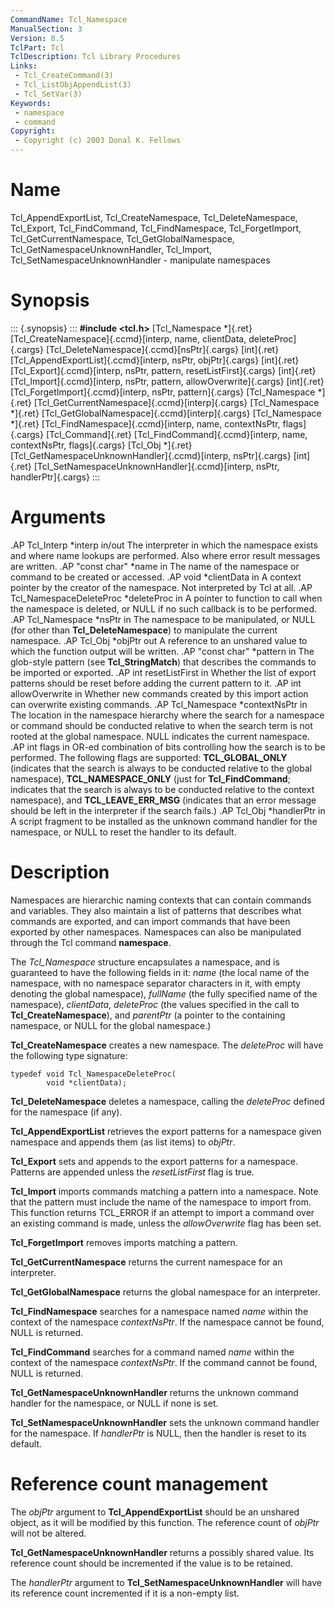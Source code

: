```yaml
---
CommandName: Tcl_Namespace
ManualSection: 3
Version: 8.5
TclPart: Tcl
TclDescription: Tcl Library Procedures
Links:
 - Tcl_CreateCommand(3)
 - Tcl_ListObjAppendList(3)
 - Tcl_SetVar(3)
Keywords:
 - namespace
 - command
Copyright:
 - Copyright (c) 2003 Donal K. Fellows
---
```


# Name

Tcl_AppendExportList, Tcl_CreateNamespace, Tcl_DeleteNamespace, Tcl_Export, Tcl_FindCommand, Tcl_FindNamespace, Tcl_ForgetImport, Tcl_GetCurrentNamespace, Tcl_GetGlobalNamespace, Tcl_GetNamespaceUnknownHandler, Tcl_Import, Tcl_SetNamespaceUnknownHandler - manipulate namespaces

# Synopsis

::: {.synopsis} :::
**#include <tcl.h>**
[Tcl_Namespace *]{.ret} [Tcl_CreateNamespace]{.ccmd}[interp, name, clientData, deleteProc]{.cargs}
[Tcl_DeleteNamespace]{.ccmd}[nsPtr]{.cargs}
[int]{.ret} [Tcl_AppendExportList]{.ccmd}[interp, nsPtr, objPtr]{.cargs}
[int]{.ret} [Tcl_Export]{.ccmd}[interp, nsPtr, pattern, resetListFirst]{.cargs}
[int]{.ret} [Tcl_Import]{.ccmd}[interp, nsPtr, pattern, allowOverwrite]{.cargs}
[int]{.ret} [Tcl_ForgetImport]{.ccmd}[interp, nsPtr, pattern]{.cargs}
[Tcl_Namespace *]{.ret} [Tcl_GetCurrentNamespace]{.ccmd}[interp]{.cargs}
[Tcl_Namespace *]{.ret} [Tcl_GetGlobalNamespace]{.ccmd}[interp]{.cargs}
[Tcl_Namespace *]{.ret} [Tcl_FindNamespace]{.ccmd}[interp, name, contextNsPtr, flags]{.cargs}
[Tcl_Command]{.ret} [Tcl_FindCommand]{.ccmd}[interp, name, contextNsPtr, flags]{.cargs}
[Tcl_Obj *]{.ret} [Tcl_GetNamespaceUnknownHandler]{.ccmd}[interp, nsPtr]{.cargs}
[int]{.ret} [Tcl_SetNamespaceUnknownHandler]{.ccmd}[interp, nsPtr, handlerPtr]{.cargs}
:::

# Arguments

.AP Tcl_Interp *interp in/out The interpreter in which the namespace exists and where name lookups are performed. Also where error result messages are written. .AP "const char" *name in The name of the namespace or command to be created or accessed. .AP void *clientData in A context pointer by the creator of the namespace.  Not interpreted by Tcl at all. .AP Tcl_NamespaceDeleteProc *deleteProc in A pointer to function to call when the namespace is deleted, or NULL if no such callback is to be performed. .AP Tcl_Namespace *nsPtr in The namespace to be manipulated, or NULL (for other than **Tcl_DeleteNamespace**) to manipulate the current namespace. .AP Tcl_Obj *objPtr out A reference to an unshared value to which the function output will be written. .AP "const char" *pattern in The glob-style pattern (see **Tcl_StringMatch**) that describes the commands to be imported or exported. .AP int resetListFirst in Whether the list of export patterns should be reset before adding the current pattern to it. .AP int allowOverwrite in Whether new commands created by this import action can overwrite existing commands. .AP Tcl_Namespace *contextNsPtr in The location in the namespace hierarchy where the search for a namespace or command should be conducted relative to when the search term is not rooted at the global namespace.  NULL indicates the current namespace. .AP int flags in OR-ed combination of bits controlling how the search is to be performed.  The following flags are supported: **TCL_GLOBAL_ONLY** (indicates that the search is always to be conducted relative to the global namespace), **TCL_NAMESPACE_ONLY** (just for **Tcl_FindCommand**; indicates that the search is always to be conducted relative to the context namespace), and **TCL_LEAVE_ERR_MSG** (indicates that an error message should be left in the interpreter if the search fails.) .AP Tcl_Obj *handlerPtr in A script fragment to be installed as the unknown command handler for the namespace, or NULL to reset the handler to its default.

# Description

Namespaces are hierarchic naming contexts that can contain commands and variables.  They also maintain a list of patterns that describes what commands are exported, and can import commands that have been exported by other namespaces.  Namespaces can also be manipulated through the Tcl command **namespace**.

The *Tcl_Namespace* structure encapsulates a namespace, and is guaranteed to have the following fields in it: *name* (the local name of the namespace, with no namespace separator characters in it, with empty denoting the global namespace), *fullName* (the fully specified name of the namespace), *clientData*, *deleteProc* (the values specified in the call to **Tcl_CreateNamespace**), and *parentPtr* (a pointer to the containing namespace, or NULL for the global namespace.)

**Tcl_CreateNamespace** creates a new namespace.  The *deleteProc* will have the following type signature:

```
typedef void Tcl_NamespaceDeleteProc(
        void *clientData);
```

**Tcl_DeleteNamespace** deletes a namespace, calling the *deleteProc* defined for the namespace (if any).

**Tcl_AppendExportList** retrieves the export patterns for a namespace given namespace and appends them (as list items) to *objPtr*.

**Tcl_Export** sets and appends to the export patterns for a namespace.  Patterns are appended unless the *resetListFirst* flag is true.

**Tcl_Import** imports commands matching a pattern into a namespace.  Note that the pattern must include the name of the namespace to import from.  This function returns TCL_ERROR if an attempt to import a command over an existing command is made, unless the *allowOverwrite* flag has been set.

**Tcl_ForgetImport** removes imports matching a pattern.

**Tcl_GetCurrentNamespace** returns the current namespace for an interpreter.

**Tcl_GetGlobalNamespace** returns the global namespace for an interpreter.

**Tcl_FindNamespace** searches for a namespace named *name* within the context of the namespace *contextNsPtr*.  If the namespace cannot be found, NULL is returned.

**Tcl_FindCommand** searches for a command named *name* within the context of the namespace *contextNsPtr*.  If the command cannot be found, NULL is returned.

**Tcl_GetNamespaceUnknownHandler** returns the unknown command handler for the namespace, or NULL if none is set.

**Tcl_SetNamespaceUnknownHandler** sets the unknown command handler for the namespace. If *handlerPtr* is NULL, then the handler is reset to its default.

# Reference count management

The *objPtr* argument to **Tcl_AppendExportList** should be an unshared object, as it will be modified by this function. The reference count of *objPtr* will not be altered.

**Tcl_GetNamespaceUnknownHandler** returns a possibly shared value. Its reference count should be incremented if the value is to be retained.

The *handlerPtr* argument to **Tcl_SetNamespaceUnknownHandler** will have its reference count incremented if it is a non-empty list.

